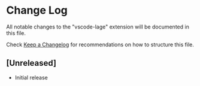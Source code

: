 # Change Log

All notable changes to the "vscode-lage" extension will be documented in this file.

Check [Keep a Changelog](http://keepachangelog.com/) for recommendations on how to structure this file.

## [Unreleased]

- Initial release